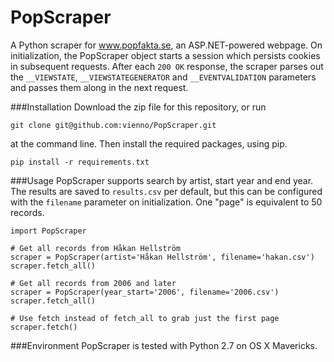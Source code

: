 PopScraper
==========

A Python scraper for www.popfakta.se, an ASP.NET-powered webpage. On initialization, the PopScraper object starts a session which persists cookies in subsequent requests. After each `200 OK` response, the scraper parses out the `__VIEWSTATE`, `__VIEWSTATEGENERATOR` and `__EVENTVALIDATION` parameters and passes them along in the next request. 

###Installation
Download the zip file for this repository, or run
      
    git clone git@github.com:vienno/PopScraper.git
at the command line. Then install the required packages, using pip.

    pip install -r requirements.txt
    
###Usage
PopScraper supports search by artist, start year and end year. The results are saved to `results.csv` per default, but this can be configured with the `filename` parameter on initialization. One "page" is equivalent to 50 records.

    import PopScraper
    
    # Get all records from Håkan Hellström
    scraper = PopScraper(artist='Håkan Hellström', filename='hakan.csv')
    scraper.fetch_all()
    
    # Get all records from 2006 and later
    scraper = PopScraper(year_start='2006', filename='2006.csv')
    scraper.fetch_all()
    
    # Use fetch instead of fetch_all to grab just the first page
    scraper.fetch()
    
###Environment
PopScraper is tested with Python 2.7 on OS X Mavericks.
